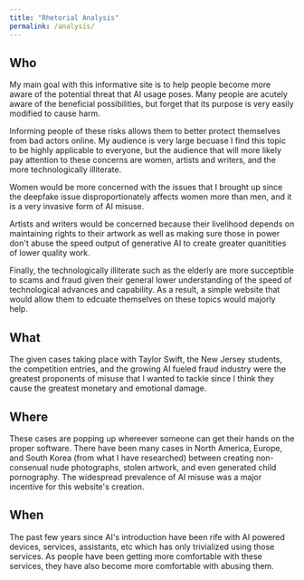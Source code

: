 ```yaml
---
title: "Rhetorial Analysis"
permalink: /analysis/
---
```


## Who

My main goal with this informative site is to help people become more aware of the potential threat that AI usage poses. Many people are acutely aware of the beneficial possibilities, but forget that its purpose is very easily modified to cause harm.

Informing people of these risks allows them to better protect themselves from bad actors online. My audience is very large becuase I find this topic to be highly applicable to everyone, but the audience that will more likely pay attention to these concerns are women, artists and writers, and the more technologically illiterate.

Women would be more concerned with the issues that I brought up since the deepfake issue disproportionately affects women more than men, and it is a very invasive form of AI misuse.

Artists and writers would be concerned because their livelihood depends on maintaining rights to their artwork as well as making sure those in power don't abuse the speed output of generative AI to create greater quanitities of lower quality work.

Finally, the technologically illiterate such as the elderly are more succeptible to scams and fraud given their general lower understanding of the speed of technological advances and capability. As a result, a simple website that would allow them to edcuate themselves on these topics would majorly help.

## What

The given cases taking place with Taylor Swift, the New Jersey students, the competition entries, and the growing AI fueled fraud industry were the greatest proponents of misuse that I wanted to tackle since I think they cause the greatest monetary and emotional damage.

## Where

These cases are popping up whereever someone can get their hands on the proper software. There have been many cases in North America, Europe, and South Korea (from what I have researched) between creating non-consenual nude photographs, stolen artwork, and even generated child pornography. The widespread prevalence of AI misuse was a major incentive for this website's creation.

## When

The past few years since AI's introduction have been rife with AI powered devices, services, assistants, etc which has only trivialized using those services. As people have been getting more comfortable with these services, they have also become more comfortable with abusing them.

